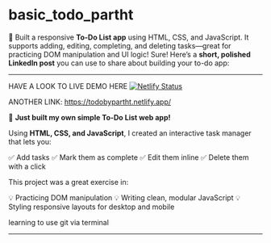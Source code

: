 # basic_todo_partht

📝 Built a responsive **To-Do List app** using HTML, CSS, and JavaScript. It supports adding, editing, completing, and deleting tasks—great for practicing DOM manipulation and UI logic!
Sure! Here’s a **short, polished LinkedIn post** you can use to share about building your to-do app:

---

HAVE A LOOK TO LIVE DEMO HERE
[![Netlify Status](https://api.netlify.com/api/v1/badges/ff37c13b-50be-4e5e-81db-566478a66a4d/deploy-status)](https://app.netlify.com/projects/todobypartht/deploys)

ANOTHER LINK:
https://todobypartht.netlify.app/

🎯 **Just built my own simple To-Do List web app!**

Using **HTML, CSS, and JavaScript**, I created an interactive task manager that lets you:

✅ Add tasks
✅ Mark them as complete
✅ Edit them inline
✅ Delete them with a click

This project was a great exercise in:

💡 Practicing DOM manipulation
💡 Writing clean, modular JavaScript
💡 Styling responsive layouts for desktop and mobile

learning to use git via terminal

---
